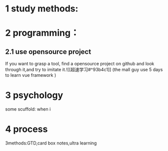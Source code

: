 # 1 study methods:
# 2 programming：
## 2.1 use opensource project
If you want to grasp a tool, find a opensource project on github and look through it,and try to imitate it.![[超速学习#^93b4c1]]
(the mall guy use 5 days to learn vue framework )

# 3 psychology
some scuffold:
when i 

# 4 process
3methods:GTD,card box notes,ultra learning
